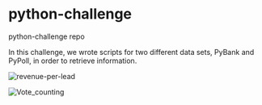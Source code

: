 # python-challenge
python-challenge repo

In this challenge, we wrote scripts for two different data sets, PyBank and PyPoll, in order to retrieve information.

![revenue-per-lead](https://github.com/Geysha07/python-challenge/assets/132965919/28d2c396-b637-45e6-9ff8-845f7577bc98)

![Vote_counting](https://github.com/Geysha07/python-challenge/assets/132965919/944954d2-8fdf-4f63-be40-a616a64bc993)
